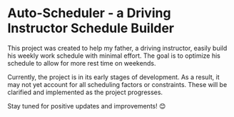 # Auto-Scheduler - a Driving Instructor Schedule Builder

This project was created to help my father, a driving instructor, easily build his weekly work schedule with minimal effort. The goal is to optimize his schedule to allow for more rest time on weekends.

Currently, the project is in its early stages of development. As a result, it may not yet account for all scheduling factors or constraints. These will be clarified and implemented as the project progresses.

Stay tuned for positive updates and improvements! 😊
